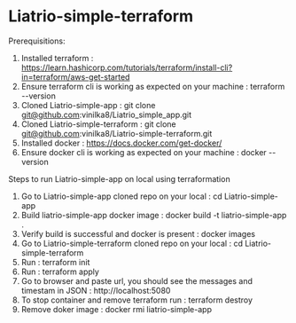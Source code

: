 # Liatrio-simple-terraform

Prerequisitions:
1. Installed terraform : https://learn.hashicorp.com/tutorials/terraform/install-cli?in=terraform/aws-get-started
2. Ensure terraform cli is working as expected on your machine : terraform --version
3. Cloned Liatrio-simple-app : git clone git@github.com:vinilka8/Liatrio_simple_app.git
4. Cloned Liatrio-simple-terraform : git clone git@github.com:vinilka8/Liatrio-simple-terraform.git
5. Installed docker : https://docs.docker.com/get-docker/
6. Ensure docker cli is working as expected on your machine : docker --version

Steps to run Liatrio-simple-app on local using terraformation
1. Go to Liatrio-simple-app cloned repo on your local : cd Liatrio-simple-app
2. Build liatrio-simple-app docker image : docker build -t liatrio-simple-app .
3. Verify build is successful and docker is present : docker images
4. Go to Liatrio-simple-terraform cloned repo on your local : cd Liatrio-simple-terraform
5. Run : terraform init
6. Run : terraform apply
7. Go to browser and paste url, you should see the messages and timestam in JSON : http://localhost:5080
8. To stop container and remove terraform run : terraform destroy
9. Remove doker image : docker rmi liatrio-simple-app
